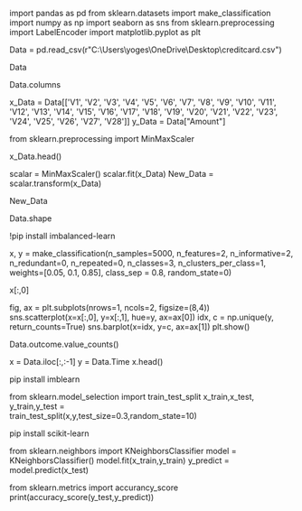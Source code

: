 import pandas as pd
from sklearn.datasets import make_classification
import numpy as np
import seaborn as sns
from sklearn.preprocessing import LabelEncoder
import matplotlib.pyplot as plt

Data = pd.read_csv(r"C:\Users\yoges\OneDrive\Desktop\creditcard.csv")

Data

Data.columns



x_Data = Data[['V1', 'V2', 'V3', 'V4', 'V5', 'V6', 'V7', 'V8', 'V9', 'V10',
       'V11', 'V12', 'V13', 'V14', 'V15', 'V16', 'V17', 'V18', 'V19', 'V20',
       'V21', 'V22', 'V23', 'V24', 'V25', 'V26', 'V27', 'V28']]
y_Data = Data["Amount"]

from sklearn.preprocessing import MinMaxScaler

x_Data.head()

scalar = MinMaxScaler()
scalar.fit(x_Data)
New_Data = scalar.transform(x_Data)

New_Data

Data.shape

!pip install imbalanced-learn

x, y = make_classification(n_samples=5000, n_features=2, n_informative=2,
                           n_redundant=0, n_repeated=0, n_classes=3,
                           n_clusters_per_class=1, weights=[0.05, 0.1, 0.85],
                           class_sep = 0.8, random_state=0)

x[:,0]

fig, ax = plt.subplots(nrows=1, ncols=2, figsize=(8,4))
sns.scatterplot(x=x[:,0], y=x[:,1], hue=y, ax=ax[0])
idx, c = np.unique(y, return_counts=True)
sns.barplot(x=idx, y=c, ax=ax[1])
plt.show()

Data.outcome.value_counts()

x = Data.iloc[:,:-1]
y = Data.Time
x.head()

pip install imblearn

from sklearn.model_selection import train_test_split
x_train,x_test, y_train,y_test = \
train_test_split(x,y,test_size=0.3,random_state=10)

pip install scikit-learn

from sklearn.neighbors import KNeighborsClassifier
model = KNeighborsClassifier()
model.fit(x_train,y_train)
y_predict = model.predict(x_test)

from sklearn.metrics import accurancy_score
print(accuracy_score(y_test,y_predict))

